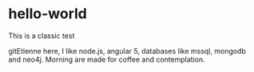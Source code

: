 # hello-world
This is a classic test

gitEtienne here, I like node.js, angular 5, databases like mssql, mongodb and neo4j. Morning are made for coffee and contemplation.
